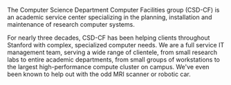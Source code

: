The Computer Science Department Computer Facilities group (CSD-CF) is an academic service center specializing in the planning, installation and maintenance of research computer systems.

For nearly three decades, CSD-CF has been helping clients throughout Stanford with complex, specialized computer needs. We are a full service IT management team, serving a wide range of clientele, from small research labs to entire academic departments, from small groups of workstations to the largest high-performance compute cluster on campus. We've even been known to help out with the odd MRI scanner or robotic car.
